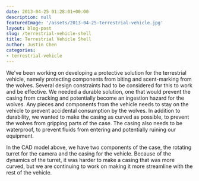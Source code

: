 ```yaml
---
date: 2013-04-25 01:28:01+00:00
description: null
featuredImage: '/assets/2013-04-25-terrestrial-vehicle.jpg'
layout: blog-post
slug: /terrestrial-vehicle-shell
title: Terrestrial Vehicle Shell
author: Justin Chen
categories:
- terrestrial-vehicle
---
```


We've been working on developing a protective solution for the terrestrial vehicle, namely protecting components from biting and scent-marking from the wolves. Several design constraints had to be considered for this to work and be effective. We needed a durable solution, one that would prevent the casing from cracking and potentially become an ingestion hazard for the wolves. Any pieces and components from the vehicle needs to stay on the vehicle to prevent accidental consumption by the wolves. In addition to durability, we wanted to make the casing as curved as possible, to prevent the wolves from gripping parts of the case. The casing also needs to be waterproof, to prevent fluids from entering and potentially ruining our equipment.

In the CAD model above, we have two components of the case, the rotating turret for the camera and the casing for the vehicle. Because of the dynamics of the turret, it was harder to make a casing that was more curved, but we are continuing to work on making it more streamline with the rest of the vehicle.

